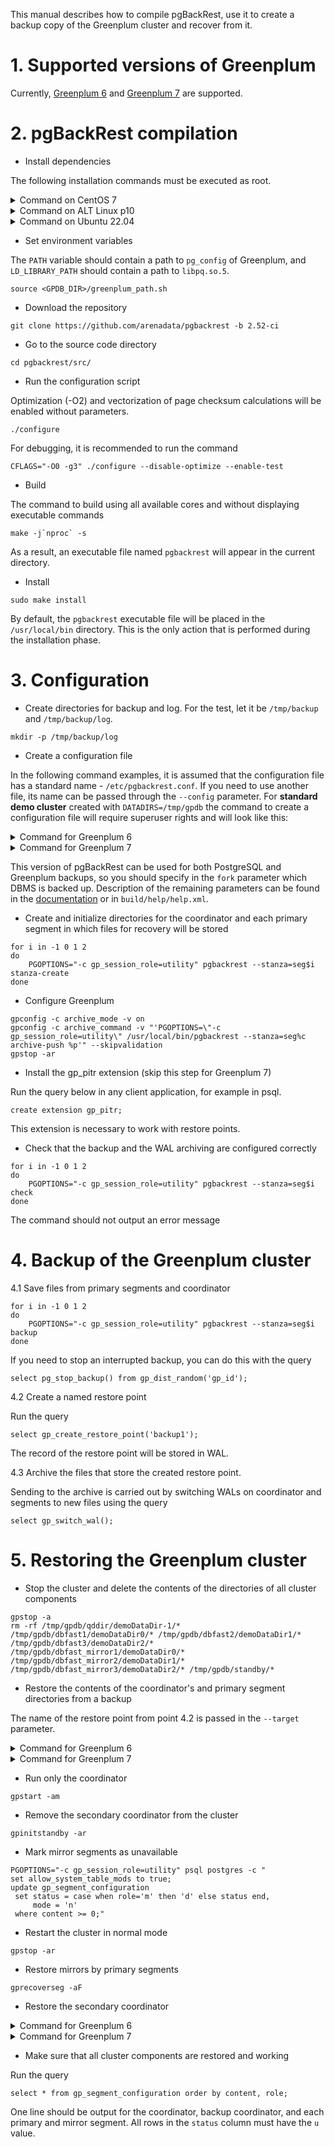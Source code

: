 This manual describes how to compile pgBackRest, use it to create a backup copy of the Greenplum cluster and recover from it.

# 1. Supported versions of Greenplum

Currently, [Greenplum 6](https://docs.vmware.com/en/VMware-Greenplum/6/greenplum-database/landing-index.html) and [Greenplum 7](https://docs.vmware.com/en/VMware-Greenplum/7/greenplum-database/landing-index.html) are supported.

# 2. pgBackRest compilation

- Install dependencies

The following installation commands must be executed as root.

<details> <summary> Command on CentOS 7 </summary>

```
yum install git gcc openssl-devel libxml2-devel bzip2-devel libzstd-devel lz4-devel libyaml-devel zlib-devel libssh2-devel
```
</details>

<details> <summary> Command on ALT Linux p10 </summary>

```
apt-get update
apt-get install git gcc openssl-devel libxml2-devel bzip2-devel libzstd-devel liblz4-devel libyaml-devel zlib-devel libssh2-devel
```
</details>

<details> <summary> Command on Ubuntu 22.04 </summary>

```
apt-get update
apt-get install gcc git libbz2-dev liblz4-dev libssh2-1-dev libssl-dev libxml2-dev libyaml-dev libzstd-dev pkg-config zlib1g-dev
```
</details>

- Set environment variables

The `PATH` variable should contain a path to `pg_config` of Greenplum, and `LD_LIBRARY_PATH` should contain a path to `libpq.so.5`.

```
source <GPDB_DIR>/greenplum_path.sh
```

- Download the repository
```
git clone https://github.com/arenadata/pgbackrest -b 2.52-ci
```

- Go to the source code directory
```
cd pgbackrest/src/
```

- Run the configuration script

Optimization (-O2) and vectorization of page checksum calculations will be enabled without parameters.
```
./configure
```

For debugging, it is recommended to run the command
```
CFLAGS="-O0 -g3" ./configure --disable-optimize --enable-test
```

- Build

The command to build using all available cores and without displaying executable commands
```
make -j`nproc` -s
```

As a result, an executable file named `pgbackrest` will appear in the current directory.

- Install

```
sudo make install
```
By default, the `pgbackrest` executable file will be placed in the `/usr/local/bin` directory. This is the only action that is performed during the installation phase.


# 3. Configuration
- Create directories for backup and log. For the test, let it be `/tmp/backup` and `/tmp/backup/log`.
```
mkdir -p /tmp/backup/log
```

- Create a configuration file

In the following command examples, it is assumed that the configuration file has a standard name - `/etc/pgbackrest.conf`. If you need to use another file, its name can be passed through the `--config` parameter. For **standard demo cluster** created with `DATADIRS=/tmp/gpdb` the command to create a configuration file will require superuser rights and will look like this:

<details> <summary> Command for Greenplum 6 </summary>

```
sudo tee /etc/pgbackrest.conf <<EOF
[seg-1]
pg1-path=/tmp/gpdb/qddir/demoDataDir-1
pg1-port=6000

[seg0]
pg1-path=/tmp/gpdb/dbfast1/demoDataDir0
pg1-port=6002

[seg1]
pg1-path=/tmp/gpdb/dbfast2/demoDataDir1
pg1-port=6003

[seg2]
pg1-path=/tmp/gpdb/dbfast3/demoDataDir2
pg1-port=6004

[global]
repo1-path=/tmp/backup
log-path=/tmp/backup/log
start-fast=y
fork=GPDB
EOF
```
</details>

<details> <summary> Command for Greenplum 7 </summary>

```
sudo tee /etc/pgbackrest.conf <<EOF
[seg-1]
pg1-path=/tmp/gpdb/qddir/demoDataDir-1
pg1-port=7000

[seg0]
pg1-path=/tmp/gpdb/dbfast1/demoDataDir0
pg1-port=7002

[seg1]
pg1-path=/tmp/gpdb/dbfast2/demoDataDir1
pg1-port=7003

[seg2]
pg1-path=/tmp/gpdb/dbfast3/demoDataDir2
pg1-port=7004

[global]
repo1-path=/tmp/backup
log-path=/tmp/backup/log
start-fast=y
fork=GPDB
EOF
```
</details>

This version of pgBackRest can be used for both PostgreSQL and Greenplum backups, so you should specify in the `fork` parameter which DBMS is backed up. Description of the remaining parameters can be found in the [documentation](https://pgbackrest.org/configuration.html) or in `build/help/help.xml`.

- Create and initialize directories for the coordinator and each primary segment in which files for recovery will be stored
```
for i in -1 0 1 2
do 
    PGOPTIONS="-c gp_session_role=utility" pgbackrest --stanza=seg$i stanza-create
done
```

- Configure Greenplum
```
gpconfig -c archive_mode -v on
gpconfig -c archive_command -v "'PGOPTIONS=\"-c gp_session_role=utility\" /usr/local/bin/pgbackrest --stanza=seg%c archive-push %p'" --skipvalidation
gpstop -ar
```

- Install the gp_pitr extension (skip this step for Greenplum 7)

Run the query below in any client application, for example in psql.
```
create extension gp_pitr;
```
This extension is necessary to work with restore points.

- Check that the backup and the WAL archiving are configured correctly
```
for i in -1 0 1 2
do 
	PGOPTIONS="-c gp_session_role=utility" pgbackrest --stanza=seg$i check
done
```
The command should not output an error message

# 4. Backup of the Greenplum cluster

4.1 Save files from primary segments and coordinator
```
for i in -1 0 1 2
do 
    PGOPTIONS="-c gp_session_role=utility" pgbackrest --stanza=seg$i backup
done
```
If you need to stop an interrupted backup, you can do this with the query
```
select pg_stop_backup() from gp_dist_random('gp_id');
```

4.2 Сreate a named restore point

Run the query
```
select gp_create_restore_point('backup1');
```
The record of the restore point will be stored in WAL.

4.3 Archive the files that store the created restore point.

Sending to the archive is carried out by switching WALs on coordinator and segments to new files using the query
```
select gp_switch_wal();
```

# 5. Restoring the Greenplum cluster

- Stop the cluster and delete the contents of the directories of all cluster components
```
gpstop -a
rm -rf /tmp/gpdb/qddir/demoDataDir-1/* /tmp/gpdb/dbfast1/demoDataDir0/* /tmp/gpdb/dbfast2/demoDataDir1/* /tmp/gpdb/dbfast3/demoDataDir2/* /tmp/gpdb/dbfast_mirror1/demoDataDir0/* /tmp/gpdb/dbfast_mirror2/demoDataDir1/* /tmp/gpdb/dbfast_mirror3/demoDataDir2/* /tmp/gpdb/standby/*
```

- Restore the contents of the coordinator's and primary segment directories from a backup

The name of the restore point from point 4.2 is passed in the `--target` parameter.
<details> <summary> Command for Greenplum 6 </summary>

```
for i in -1 0 1 2
do 
    pgbackrest --stanza=seg$i --type=name --target=backup1 restore
done
```
</details>

<details> <summary> Command for Greenplum 7 </summary>

```
for i in -1 0 1 2
do 
    pgbackrest --stanza=seg$i --type=name --target=backup1 --target-action=promote restore
done
```
In Greenplum 7, the recovery_target_action configuration parameter has been introduced to dictate the system's action upon reaching a specified recovery point. The default setting, pause, halts the recovery process, waiting for further instructions. To ensure the cluster automatically resumes operation post-recovery, this parameter should be changed to promote.
</details>

- Run only the coordinator
```
gpstart -am
```

- Remove the secondary coordinator from the cluster
```
gpinitstandby -ar
```

- Mark mirror segments as unavailable
```
PGOPTIONS="-c gp_session_role=utility" psql postgres -c "
set allow_system_table_mods to true;
update gp_segment_configuration 
 set status = case when role='m' then 'd' else status end, 
     mode = 'n'
 where content >= 0;"
```

- Restart the cluster in normal mode
```
gpstop -ar
```

- Restore mirrors by primary segments
```
gprecoverseg -aF
```

- Restore the secondary coordinator
<details> <summary> Command for Greenplum 6 </summary>

```
gpinitstandby -as $HOSTNAME -S /tmp/gpdb/standby -P 6001
```
</details>

<details> <summary> Command for Greenplum 7 </summary>

```
gpinitstandby -as $HOSTNAME -S /tmp/gpdb/standby -P 7001
```
</details>

- Make sure that all cluster components are restored and working

Run the query
```
select * from gp_segment_configuration order by content, role;
```

One line should be output for the coordinator, backup coordinator, and each primary and mirror segment. All rows in the `status` column must have the `u` value.
